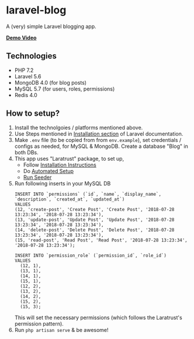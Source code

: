 # laravel-blog

A (very) simple Laravel blogging app.

**[Demo Video](https://youtu.be/47CwIph99RY)**

## Technologies
* PHP 7.2
* Laravel 5.6
* MongoDB 4.0 (for blog posts)
* MySQL 5.7 (for users, roles, permissions)
* Redis 4.0

## How to setup?
1. Install the technolgoies / platforms mentioned above. 
2. Use Steps mentioned in [Installation section](https://laravel.com/docs/5.6/installation) of Laravel documentation.
3. Make `.env` file (to be copied from from `env.example`), set credentials / configs as needed, for MySQL & MongoDB. Create a database "Blog" in both DBs.
4. This app uses "Laratrust" package, to set up,
    * Follow [Installation Instructions](https://laratrust.readthedocs.io/en/5.0/installation.html)
    * Do [Automated Setup](https://laratrust.readthedocs.io/en/5.0/configuration/after_installation.html#automatic-setup-recommended)
    * [Run Seeder](https://laratrust.readthedocs.io/en/5.0/configuration/seeder.html#)
5. Run following inserts in your MySQL DB
    ```
    INSERT INTO `permissions` (`id`, `name`, `display_name`, `description`, `created_at`, `updated_at`)
    VALUES
    (12, 'create-post', 'Create Post', 'Create Post', '2018-07-28 13:23:34', '2018-07-28 13:23:34'),
    (13, 'update-post', 'Update Post', 'Update Post', '2018-07-28 13:23:34', '2018-07-28 13:23:34'),
    (14, 'delete-post', 'Delete Post', 'Delete Post', '2018-07-28 13:23:34', '2018-07-28 13:23:34'),
    (15, 'read-post', 'Read Post', 'Read Post', '2018-07-28 13:23:34', '2018-07-28 13:23:34');
    
    INSERT INTO `permission_role` (`permission_id`, `role_id`)
    VALUES
      (12, 1),
      (13, 1),
      (14, 1),
      (15, 1),
      (12, 2),
      (13, 2),
      (14, 2),
      (15, 2),
      (15, 3);
    ```
    This will set the necessary permissions (which follows the Laratrust's permission pattern).
 6. Run `php artisan serve` & be awesome!
